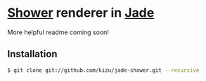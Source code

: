 # [Shower](https://github.com/pepelsbey/shower/) renderer in [Jade](https://github.com/visionmedia/jade/)

More helpful readme coming soon!

## Installation

``` sh
$ git clone git://github.com/kizu/jade-shower.git --recursive
```
